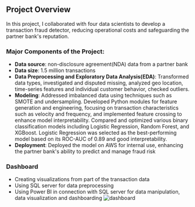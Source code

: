 ## Project Overview
In this project, I collaborated with four data scientists to develop a transaction fraud detector, reducing operational costs and safeguarding the partner bank's reputation.
### Major Components of the Project:
- **Data source**: non-disclosure agreement(NDA) data from a partner bank
- **Data size**: 1.5 million transactions
- **Data Preprocessing and Exploratory Data Analysis(EDA)**: Transformed data types, investigated and disputed missing, analyzed geo location, time-series features and individual customer behavior, checked outliers. 
- **Modeling**: Addressed imbalanced data using techniques such as SMOTE and undersampling. Developed Python modules for feature generation and engineering, focusing on transaction characteristics such as velocity and frequency, and implemented feature crossing to enhance model interpretability. Compared and optimized various binary classification models including Logistic Regression, Random Forest, and XGBoost. Logistic Regression was selected as the best-performing model based on its ROC-AUC of 0.89 and good interpretability.
- **Deployment**: Deployed the model on AWS for internal use, enhancing the partner bank's ability to predict and manage fraud risk
### Dashboard
- Creating visualizations from part of the transaction data
- Using SQL server for data preprocessing
- Using Power BI in connection with SQL server for data manipulation, data visualization and dashboarding
![dashboard](dashboard.png)
